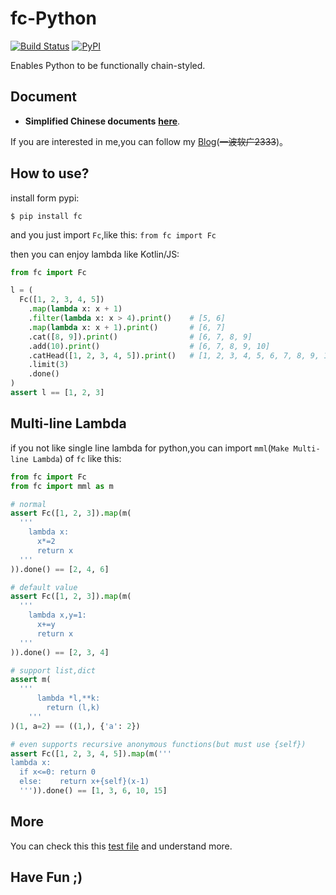 # fc-Python

[![Build Status](https://travis-ci.org/Riparo/fc-python.svg?branch=master)](https://travis-ci.org/Riparo/fc-python) [![PyPI](https://img.shields.io/pypi/v/fc.svg)](https://pypi.python.org/pypi/fc)

Enables Python to be functionally chain-styled.

## Document

- **Simplified Chinese documents** **[here](./docs/zh-CN/main/README.md)**.

If you are interested in me,you can follow my [Blog](https://blog.thoxvi.com/2018/05/17/Fuck%E8%BF%99%E4%B8%AA%E4%B8%96%E7%95%8C%E4%B8%8D%E5%A4%9F%E5%A5%BD%E7%9A%84%E4%B8%9C%E8%A5%BF/)(~~一波软广2333~~)。

## How to use?

install form pypi:

```
$ pip install fc
```

and you just import `Fc`,like this: `from fc import Fc`

then you can enjoy lambda like Kotlin/JS:

```python
from fc import Fc

l = (
  Fc([1, 2, 3, 4, 5])
    .map(lambda x: x + 1)
    .filter(lambda x: x > 4).print()    # [5, 6]
    .map(lambda x: x + 1).print()       # [6, 7]
    .cat([8, 9]).print()                # [6, 7, 8, 9]
    .add(10).print()                    # [6, 7, 8, 9, 10]
    .catHead([1, 2, 3, 4, 5]).print()   # [1, 2, 3, 4, 5, 6, 7, 8, 9, 10]
    .limit(3)
    .done()
)
assert l == [1, 2, 3]
```

## Multi-line Lambda

if you not like single line lambda for python,you can import `mml`(`Make Multi-line Lambda`) of `fc` like this:

```Python
from fc import Fc
from fc import mml as m

# normal
assert Fc([1, 2, 3]).map(m(
  '''
    lambda x:
      x*=2
      return x
  '''
)).done() == [2, 4, 6]

# default value
assert Fc([1, 2, 3]).map(m(
  '''
    lambda x,y=1:
      x+=y
      return x
  '''
)).done() == [2, 3, 4]

# support list,dict
assert m(
  '''
      lambda *l,**k:
        return (l,k)
    '''
)(1, a=2) == ((1,), {'a': 2})

# even supports recursive anonymous functions(but must use {self})
assert Fc([1, 2, 3, 4, 5]).map(m('''
lambda x:
  if x<=0: return 0
  else:    return x+{self}(x-1)
  ''')).done() == [1, 3, 6, 10, 15]

```

## More

You can check this this [test file](./tests/test_fc.py) and understand more.

## Have Fun ;)
